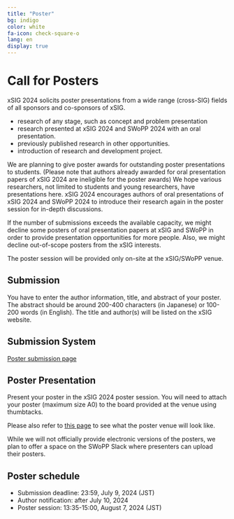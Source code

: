 ```yaml
---
title: "Poster"
bg: indigo
color: white
fa-icon: check-square-o
lang: en
display: true
---
```

<a name="poster"></a>

# Call for Posters

xSIG 2024 solicits poster presentations from a wide range (cross-SIG) fields of all sponsors and co-sponsors of xSIG.

- research of any stage, such as concept and problem presentation
- research presented at xSIG 2024 and SWoPP 2024 with an oral presentation.
- previously published research in other opportunities.
- introduction of research and development project.

We are planning to give poster awards for outstanding poster presentations to students. (Please note that authors already awarded for oral presentation papers of xSIG 2024 are ineligible for the poster awards) We hope various researchers, not limited to students and young researchers, have presentations here. xSIG 2024 encourages authors of oral presentations of xSIG 2024 and SWoPP 2024 to introduce their research again in the poster session for in-depth discussions.

If the number of submissions exceeds the available capacity, we might decline some posters of oral presentation papers at xSIG and SWoPP in order to provide presentation opportunities for more people. Also, we might decline out-of-scope posters from the xSIG interests.

The poster session will be provided only on-site at the xSIG/SWoPP venue.

Submission
--------------------

You have to enter the author information, title, and abstract of your poster. The abstract should be around 200-400 characters (in Japanese) or 100-200 words (in English). The title and author(s) will be listed on the xSIG website.

Submission System
--------------------

<a href="https://forms.gle/Nh1aDMS3U1TjhtLz8">Poster submission page</a>


Poster Presentation
--------------------

Present your poster in the xSIG 2024 poster session.
You will need to attach your poster (maximum size A0) to the board provided at the venue using thumbtacks.

Please also refer to <a href="https://www.google.co.jp/maps/@34.0752049,134.5461216,3a,75y,280.96h,79.81t/data=!3m6!1e1!3m4!1sAF1QipMMAnx3PA_q7ZEZyvp8RzEVSc_IHjoE1A0i5UwS!2e10!7i13312!8i6656">this page</a> to see what the poster venue will look like.

While we will not officially provide electronic versions of the posters, we plan to offer a space on the SWoPP Slack where presenters can upload their posters.


Poster schedule
--------------------

- Submission deadline: 23:59, July 9, 2024 (JST)
- Author notification: after July 10, 2024
- Poster session: 13:35-15:00, August 7, 2024 (JST)
